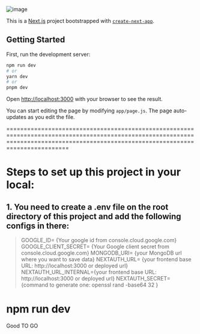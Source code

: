 ![image](https://github.com/gauravsahdz/promptopia/assets/72140359/0a58c7a5-a4af-4ded-9d6b-665a8ce0553b)


This is a [Next.js](https://nextjs.org/) project bootstrapped with [`create-next-app`](https://github.com/vercel/next.js/tree/canary/packages/create-next-app).

## Getting Started

First, run the development server:

```bash
npm run dev
# or
yarn dev
# or
pnpm dev
```

Open [http://localhost:3000](http://localhost:3000) with your browser to see the result.

You can start editing the page by modifying `app/page.js`. The page auto-updates as you edit the file.

====================================================================================================================================================================================

# Steps to set up this project in your local:
## 1. You need to create a .env file on the root directory of this project and add the following configs in there:
   > GOOGLE_ID= {Your google id from console.cloud.google.com}
   > GOOGLE_CLIENT_SECRET= {Your Google client secret from console.cloud.google.com}
   > MONGODB_URI= {your MongoDB url where you want to save data}
   > NEXTAUTH_URL= {your frontend base URL: http://localhost:3000 or deployed url}
   > NEXTAUTH_URL_INTERNAL={your frontend base URL: http://localhost:3000 or deployed url}
   > NEXTAUTH_SECRET= {command to generate one: openssl rand -base64 32 }

# npm run dev
Good TO GO
